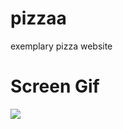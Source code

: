 # pizzaa
exemplary pizza website

# Screen Gif

![](https://github.com/hmzckr/pizzaa/blob/main/screen.gif)
